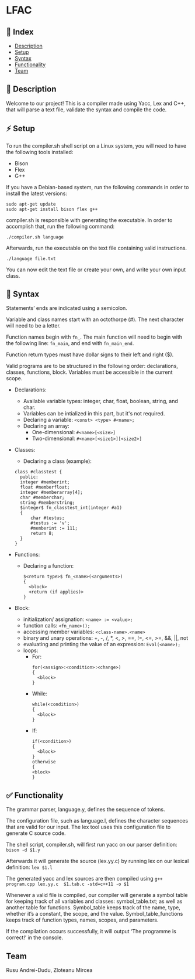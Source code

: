 # LFAC


## :ledger: Index
- [Description](#beginner-description)
- [Setup](#zap-setup)
- [Syntax](#scroll-syntax)
- [Functionality](#white_check_mark-functionality)
- [Team](#team)

## :beginner: Description

Welcome to our project! This is a compiler made using Yacc, Lex and C++, that will parse a text file, validate the syntax and compile the code.


## :zap: Setup
To run the compiler.sh shell script on a Linux system, you will need to have the following tools installed:
- Bison
- Flex
- G++

If you have a Debian-based system, run the following commands in order to install the latest versions:

```
sudo apt-get update
sudo apt-get install bison flex g++
```

compiler.sh is responsible with generating the executable. In order to accomplish that, run the following command:
```
./compiler.sh language
```

Afterwards, run the executable on the text file containing valid instructions.
```
./language file.txt
```

You can now edit the text file or create your own, and write your own input class.

## :scroll: Syntax
Statements’ ends are indicated using a semicolon.

Variable and class names start with an octothorpe (#). The next character will need to be a letter.


Function names begin with ```fn_```. The main function will need to begin with the following line: ```fn_main```, and end with ```fn_main_end```.

Function return types must have dollar signs to their left and right ($).




Valid programs are to be structured in the following order: declarations, classes, functions, block. Variables must be accessible in the current scope.

- Declarations: 
  - Available variable types: integer, char, float, boolean, string, and char.
  - Variables can be intialized in this part, but it's not required.
  - Declaring a variable: ```<const> <type> #<name>;```
  - Declaring an array: 
    - One-dimensional: ```#<name>[<size>]``` 
    - Two-dimensional: ```#<name>[<size1>][<size2>]```

- Classes:
  - Declaring a class (example):
  ```
  class #classtest {
  	public:
  	integer #memberint;
  	float #memberfloat;
  	integer #memberarray[4];
  	char #memberchar;
  	string #memberstring;
  	$integer$ fn_classtest_int(integer #a1)
  	{
  		char #testus;
  		#testus := 'v';
  		#memberint := 111;
  		return 8;
  	}
  }
  ```

- Functions:
  - Declaring a function:
    ```
    $<return type>$ fn_<name>(<arguments>)
    {
      <block>
      <return (if applies)>
    }
    ```


- Block:
  - initialization/ assignation: ```<name> := <value>;```
  - function calls: ```<fn_name>();```
  - accessing member variables: ```<class-name>.<name>```
  - binary and unary operations: +, -, /, *, <, >, ==, !=, <=, >=, &&, ||,  not 
  - evaluating and printing the value of an expression: ```Eval(<name>);```
  - loops:
      - For:
        ```
        for(<assign>:<condition>:<change>)
        {
          <block>
        }
        ```
    - While:
        ```
        while(<condition>)
        {
          <block>
        }
        ```
    - If:
      ```
      if(<condition>)
      {
        <block>
      }
      otherwise
      {
      <block>
      }
      ```
  

## :white_check_mark: Functionality

The grammar parser, language.y, defines the sequence of tokens.

The configuration file, such as language.l, defines the character sequences that are valid for our input.
The lex tool uses this configuration file to generate C source code. 

The shell script, compiler.sh, will first run yacc on our parser definition: ```bison -d $1.y```

Afterwards it will generate the source (lex.yy.c) by running lex on our lexical definition: ```lex $1.l```

The generated yacc and lex sources are then compiled using ```g++ program.cpp lex.yy.c  $1.tab.c -std=c++11 -o $1```



Whenever a valid file is compiled, our compiler will generate a symbol table for keeping track of all variables and classes: symbol_table.txt; as well as another table for functions.
Symbol_table keeps track of the name, type, whether it’s a constant, the scope, and the value.
Symbol_table_functions keeps track of function types, names, scopes, and parameters.

If the compilation occurs successfully, it will output ‘The programme is correct!’ in the console.

## Team

Rusu Andrei-Dudu,
Zloteanu Mircea

